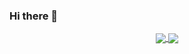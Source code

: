 ### Hi there 👋
<p align="center">
  <a href="https://github.com/javierbrea">
    <img align="center" src="https://github-readme-stats.vercel.app/api?username=alyahmedaly&count_private=true&show_icons=true&theme=light" />
  </a>
  <a href="https://github.com/javierbrea">
    <img align="center" src="https://github-readme-stats.vercel.app/api/top-langs/?username=alyahmedaly&layout=compact&theme=light" />
  </a>
</p>
<!--
**alyahmedaly/alyahmedaly** is a ✨ _special_ ✨ repository because its `README.md` (this file) appears on your GitHub profile.

Here are some ideas to get you started:

- 🔭 I’m currently working on ...
- 🌱 I’m currently learning ...
- 👯 I’m looking to collaborate on ...
- 🤔 I’m looking for help with ...
- 💬 Ask me about ...
- 📫 How to reach me: ...
- 😄 Pronouns: ...
- ⚡ Fun fact: ...
-->
